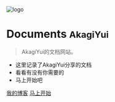 ![logo](https://docsify.js.org/_media/icon.svg)

# Documents <small>AkagiYui</small>

> AkagiYui的文档网站。

- 这里记录了AkagiYui分享的文档
- 看看有没有你需要的
- 马上开始吧

[我的博客](https://akagiyui.com)
[马上开始](/#/?id=documents-akagiyui)
